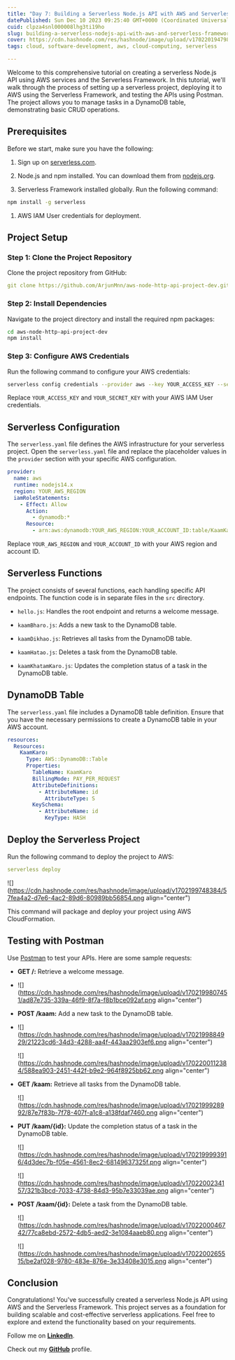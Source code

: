 ```yaml
---
title: "Day 7: Building a Serverless Node.js API with AWS and Serverless Framework"
datePublished: Sun Dec 10 2023 09:25:40 GMT+0000 (Coordinated Universal Time)
cuid: clpza4snl000008lhg3ti19ho
slug: building-a-serverless-nodejs-api-with-aws-and-serverless-framework
cover: https://cdn.hashnode.com/res/hashnode/image/upload/v1702201947988/cbf74101-9eba-47c1-a818-8bdd9558970a.png
tags: cloud, software-development, aws, cloud-computing, serverless

---
```


Welcome to this comprehensive tutorial on creating a serverless Node.js API using AWS services and the Serverless Framework. In this tutorial, we'll walk through the process of setting up a serverless project, deploying it to AWS using the Serverless Framework, and testing the APIs using Postman. The project allows you to manage tasks in a DynamoDB table, demonstrating basic CRUD operations.

## Prerequisites

Before we start, make sure you have the following:

1. Sign up on [serverless.com](https://www.serverless.com/).
    
2. Node.js and npm installed. You can download them from [nodejs.org](https://www.serverless.com/).
    
3. Serverless Framework installed globally. Run the following command:
    

```bash
npm install -g serverless
```

1. AWS IAM User credentials for deployment.
    

## Project Setup

### Step 1: Clone the Project Repository

Clone the project repository from GitHub:

```yaml
git clone https://github.com/ArjunMnn/aws-node-http-api-project-dev.git
```

### Step 2: Install Dependencies

Navigate to the project directory and install the required npm packages:

```bash
cd aws-node-http-api-project-dev
npm install
```

### Step 3: Configure AWS Credentials

Run the following command to configure your AWS credentials:

```bash
serverless config credentials --provider aws --key YOUR_ACCESS_KEY --secret YOUR_SECRET_KEY
```

Replace `YOUR_ACCESS_KEY` and `YOUR_SECRET_KEY` with your AWS IAM User credentials.

## Serverless Configuration

The `serverless.yaml` file defines the AWS infrastructure for your serverless project. Open the `serverless.yaml` file and replace the placeholder values in the `provider` section with your specific AWS configuration.

```yaml
provider:
  name: aws
  runtime: nodejs14.x
  region: YOUR_AWS_REGION
  iamRoleStatements:
    - Effect: Allow
      Action:
        - dynamodb:*
      Resource:
        - arn:aws:dynamodb:YOUR_AWS_REGION:YOUR_ACCOUNT_ID:table/KaamKaro
```

Replace `YOUR_AWS_REGION` and `YOUR_ACCOUNT_ID` with your AWS region and account ID.

## Serverless Functions

The project consists of several functions, each handling specific API endpoints. The function code is in separate files in the `src` directory.

* `hello.js`: Handles the root endpoint and returns a welcome message.
    
* `kaamBharo.js`: Adds a new task to the DynamoDB table.
    
* `kaamDikhao.js`: Retrieves all tasks from the DynamoDB table.
    
* `kaamHatao.js`: Deletes a task from the DynamoDB table.
    
* `kaamKhatamKaro.js`: Updates the completion status of a task in the DynamoDB table.
    

## DynamoDB Table

The `serverless.yaml` file includes a DynamoDB table definition. Ensure that you have the necessary permissions to create a DynamoDB table in your AWS account.

```yaml
resources:
  Resources:
    KaamKaro:
      Type: AWS::DynamoDB::Table
      Properties:
        TableName: KaamKaro
        BillingMode: PAY_PER_REQUEST
        AttributeDefinitions:
          - AttributeName: id
            AttributeType: S
        KeySchema:
          - AttributeName: id
            KeyType: HASH
```

## Deploy the Serverless Project

Run the following command to deploy the project to AWS:

```yaml
serverless deploy
```

![](https://cdn.hashnode.com/res/hashnode/image/upload/v1702199748384/57fea4a2-d7e6-4ac2-89d6-80989bb56854.png align="center")

This command will package and deploy your project using AWS CloudFormation.

## Testing with Postman

Use [Postman](https://www.postman.com/) to test your APIs. Here are some sample requests:

* **GET /:** Retrieve a welcome message.
    
* ![](https://cdn.hashnode.com/res/hashnode/image/upload/v1702199807451/ad87e735-339a-46f9-8f7a-f8b1bce092af.png align="center")
    
* **POST /kaam:** Add a new task to the DynamoDB table.
    
* ![](https://cdn.hashnode.com/res/hashnode/image/upload/v1702199884929/21223cd6-34d3-4288-aa4f-443aa2903ef6.png align="center")
    
    ![](https://cdn.hashnode.com/res/hashnode/image/upload/v1702200112384/588ea903-2451-442f-b9e2-964f8925bb62.png align="center")
    
* **GET /kaam:** Retrieve all tasks from the DynamoDB table.
    
    ![](https://cdn.hashnode.com/res/hashnode/image/upload/v1702199928992/87e7f83b-7f78-407f-a1c8-a138fdaf7460.png align="center")
    
* **PUT /kaam/{id}:** Update the completion status of a task in the DynamoDB table.
    
    ![](https://cdn.hashnode.com/res/hashnode/image/upload/v1702199993916/4d3dec7b-f05e-4561-8ec2-68149637325f.png align="center")
    
    ![](https://cdn.hashnode.com/res/hashnode/image/upload/v1702200234157/321b3bcd-7033-4738-84d3-95b7e33039ae.png align="center")
    
* **POST /kaam/{id}:** Delete a task from the DynamoDB table.
    
    ![](https://cdn.hashnode.com/res/hashnode/image/upload/v1702200046742/77ca8ebd-2572-4db5-aed2-3e1084aaeb80.png align="center")
    
    ![](https://cdn.hashnode.com/res/hashnode/image/upload/v1702200265515/be2af028-9780-483e-876e-3e33408e3015.png align="center")
    

## Conclusion

Congratulations! You've successfully created a serverless Node.js API using AWS and the Serverless Framework. This project serves as a foundation for building scalable and cost-effective serverless applications. Feel free to explore and extend the functionality based on your requirements.

Follow me on [**LinkedIn**](https://www.linkedin.com/in/arjunmenon-devops/).

Check out my [**GitHub**](https://github.com/ArjunMnn) profile.
